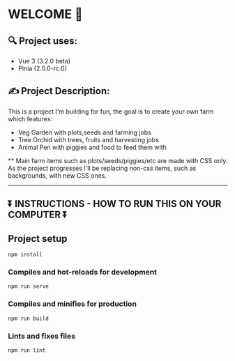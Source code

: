 # WELCOME 👋

## 🔍 Project uses:
- Vue 3 (3.2.0 beta)
- Pinia (2.0.0-rc.0)


## ✍️ Project Description:
This is a project I'm building for fun, the goal is to create your own farm which features: 

- Veg Garden with plots,seeds and farming jobs
- Tree Orchid with trees, fruits and harvesting jobs
- Animal Pen with piggies and food to feed them with

** Main farm items such as plots/seeds/piggies/etc are made with CSS only. As the project progresses I'll be replacing non-css items, such as backgrounds, with new CSS ones. 

--------------------------------------------------------
⏬ INSTRUCTIONS - HOW TO RUN THIS ON YOUR COMPUTER ⏬
---------------------------------------------------------

## Project setup
```
npm install
```

### Compiles and hot-reloads for development
```
npm run serve
```

### Compiles and minifies for production
```
npm run build
```

### Lints and fixes files
```
npm run lint
```
